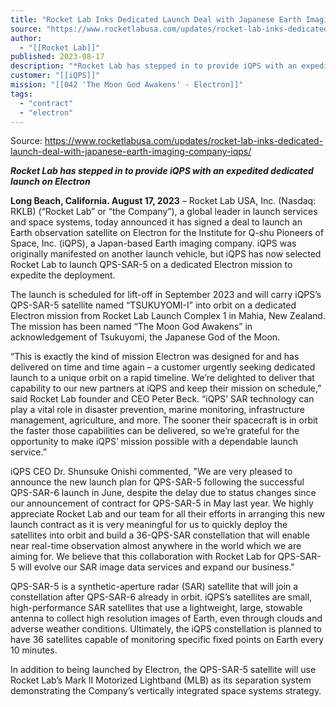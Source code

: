 ```yaml
---
title: "Rocket Lab Inks Dedicated Launch Deal with Japanese Earth Imaging Company iQPS "
source: "https://www.rocketlabusa.com/updates/rocket-lab-inks-dedicated-launch-deal-with-japanese-earth-imaging-company-iqps/"
author:
  - "[[Rocket Lab]]"
published: 2023-08-17
description: "*Rocket Lab has stepped in to provide iQPS with an expedited dedicated launch on Electron*"
customer: "[[iQPS]]"
mission: "[[042 'The Moon God Awakens' - Electron]]"
tags:
  - "contract"
  - "electron"
---
```


Source: https://www.rocketlabusa.com/updates/rocket-lab-inks-dedicated-launch-deal-with-japanese-earth-imaging-company-iqps/

***Rocket Lab has stepped in to provide iQPS with an expedited dedicated launch on Electron***

**Long Beach, California. August 17, 2023** – Rocket Lab USA, Inc. (Nasdaq: RKLB) (“Rocket Lab” or “the Company”), a global leader in launch services and space systems, today announced it has signed a deal to launch an Earth observation satellite on Electron for the Institute for Q-shu Pioneers of Space, Inc. (iQPS), a Japan-based Earth imaging company. iQPS was originally manifested on another launch vehicle, but iQPS has now selected Rocket Lab to launch QPS-SAR-5 on a dedicated Electron mission to expedite the deployment.

The launch is scheduled for lift-off in September 2023 and will carry iQPS’s QPS-SAR-5 satellite named “TSUKUYOMI-I” into orbit on a dedicated Electron mission from Rocket Lab Launch Complex 1 in Mahia, New Zealand. The mission has been named “The Moon God Awakens” in acknowledgement of Tsukuyomi, the Japanese God of the Moon.

“This is exactly the kind of mission Electron was designed for and has delivered on time and time again – a customer urgently seeking dedicated launch to a unique orbit on a rapid timeline. We’re delighted to deliver that capability to our new partners at iQPS and keep their mission on schedule,” said Rocket Lab founder and CEO Peter Beck. “iQPS’ SAR technology can play a vital role in disaster prevention, marine monitoring, infrastructure management, agriculture, and more. The sooner their spacecraft is in orbit the faster those capabilities can be delivered, so we’re grateful for the opportunity to make iQPS’ mission possible with a dependable launch service.”

iQPS CEO Dr. Shunsuke Onishi commented, "We are very pleased to announce the new launch plan for QPS-SAR-5 following the successful QPS-SAR-6 launch in June, despite the delay due to status changes since our announcement of contract for QPS-SAR-5 in May last year. We highly appreciate Rocket Lab and our team for all their efforts in arranging this new launch contract as it is very meaningful for us to quickly deploy the satellites into orbit and build a 36-QPS-SAR constellation that will enable near real-time observation almost anywhere in the world which we are aiming for. We believe that this collaboration with Rocket Lab for QPS-SAR-5 will evolve our SAR image data services and expand our business."

QPS-SAR-5 is a synthetic-aperture radar (SAR) satellite that will join a constellation after QPS-SAR-6 already in orbit. iQPS’s satellites are small, high-performance SAR satellites that use a lightweight, large, stowable antenna to collect high resolution images of Earth, even through clouds and adverse weather conditions. Ultimately, the iQPS constellation is planned to have 36 satellites capable of monitoring specific fixed points on Earth every 10 minutes.

In addition to being launched by Electron, the QPS-SAR-5 satellite will use Rocket Lab’s Mark II Motorized Lightband (MLB) as its separation system demonstrating the Company’s vertically integrated space systems strategy.

